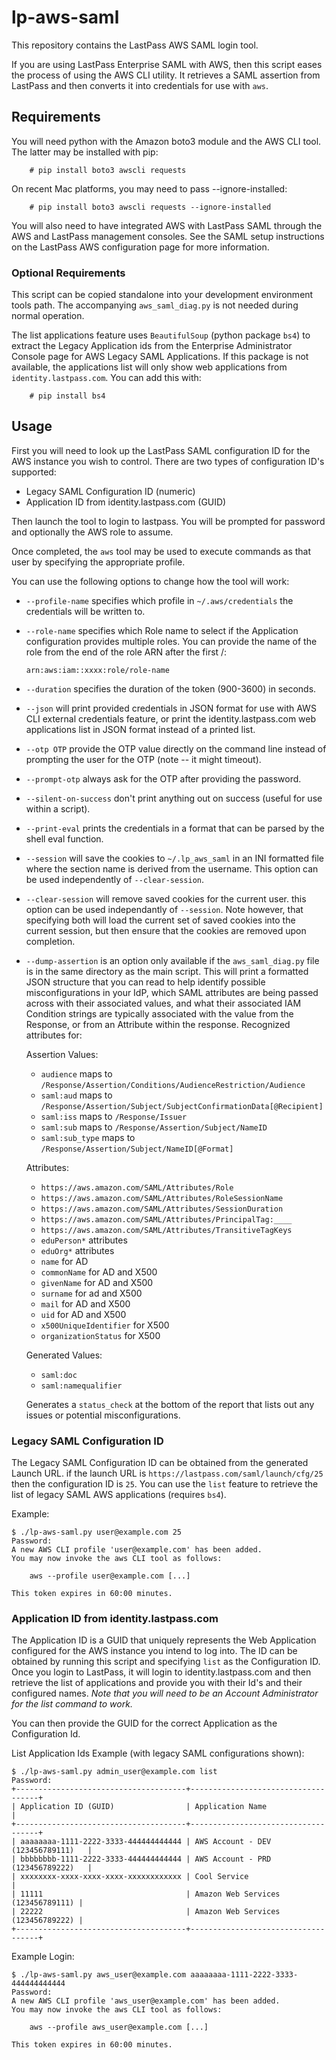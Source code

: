 # lp-aws-saml

This repository contains the LastPass AWS SAML login tool.

If you are using LastPass Enterprise SAML with AWS, then this script eases the
process of using the AWS CLI utility.  It retrieves a SAML assertion from
LastPass and then converts it into credentials for use with ```aws```.

## Requirements

You will need python with the Amazon boto3 module and the AWS CLI tool.
The latter may be installed with pip:
```
    # pip install boto3 awscli requests
```
On recent Mac platforms, you may need to pass --ignore-installed:

```
    # pip install boto3 awscli requests --ignore-installed
```

You will also need to have integrated AWS with LastPass SAML through the
AWS and LastPass management consoles.  See the SAML setup instructions on the
LastPass AWS configuration page for more information.

### Optional Requirements

This script can be copied standalone into your development environment
tools path.  The accompanying ```aws_saml_diag.py``` is not needed during 
normal operation.

The list applications feature uses ```BeautifulSoup``` (python package 
```bs4```) to extract the Legacy Application ids from the Enterprise 
Administrator Console page for AWS Legacy SAML Applications.  If this 
package is not available, the applications list will only show web 
applications from ```identity.lastpass.com```.  You can add this with:

```
    # pip install bs4
```

## Usage

First you will need to look up the LastPass SAML configuration ID for the AWS
instance you wish to control.  There are two types of configuration ID's
supported:

* Legacy SAML Configuration ID (numeric)
* Application ID from identity.lastpass.com (GUID)

Then launch the tool to login to lastpass.  You will be prompted for
password and optionally the AWS role to assume.

Once completed, the ```aws``` tool may be used to execute commands as that
user by specifying the appropriate profile.

You can use the following options to change how the tool will work:

* ```--profile-name``` specifies which profile in ```~/.aws/credentials```
   the credentials will be written to.
* ```--role-name``` specifies which Role name to select if the Application
   configuration provides multiple roles.  You can provide the name of the
   role from the end of the role ARN after the first /:

   ```arn:aws:iam::xxxx:role/role-name```
* ```--duration``` specifies the duration of the token (900-3600) in seconds.
* ```--json``` will print provided credentials in JSON format for use with
   AWS CLI external credentials feature, or print the identity.lastpass.com
   web applications list in JSON format instead of a printed list.
* ```--otp OTP``` provide the OTP value directly on the command line instead
    of prompting the user for the OTP (note -- it might timeout).
* ```--prompt-otp``` always ask for the OTP after providing the password.
* ```--silent-on-success``` don't print anything out on success (useful for
   use within a script).
* ```--print-eval``` prints the credentials in a format that can be parsed
   by the shell eval function.
* ```--session``` will save the cookies to ```~/.lp_aws_saml``` in an INI
   formatted file where the section name is derived from the username. This
   option can be used independently of ```--clear-session```.
* ```--clear-session``` will remove saved cookies for the current user.
   this option  can be used independantly of ```--session```.  Note
   however, that specifying both will load the current set of saved
   cookies into the current session, but then ensure that the cookies are
   removed upon completion.
* ```--dump-assertion``` is an option only available if the 
   ```aws_saml_diag.py``` file is in the same directory as the main 
   script.  This will print a formatted JSON structure that you can read
   to help identify possible misconfigurations in your IdP, which 
   SAML attributes are being passed across with their associated values,
   and what their associated IAM Condition strings are typically 
   associated with the value from the Response, or from an Attribute
   within the response.  Recognized attributes for:

    Assertion Values:

    * ```audience``` maps to ```/Response/Assertion/Conditions/AudienceRestriction/Audience```
    * ```saml:aud``` maps to ```/Response/Assertion/Subject/SubjectConfirmationData[@Recipient]```
    * ```saml:iss``` maps to ```/Response/Issuer```
    * ```saml:sub``` maps to ```/Response/Assertion/Subject/NameID```
    * ```saml:sub_type``` maps to ```/Response/Assertion/Subject/NameID[@Format]```

    Attributes:

    * ```https://aws.amazon.com/SAML/Attributes/Role```
    * ```https://aws.amazon.com/SAML/Attributes/RoleSessionName```
    * ```https://aws.amazon.com/SAML/Attributes/SessionDuration```
    * ```https://aws.amazon.com/SAML/Attributes/PrincipalTag:____```
    * ```https://aws.amazon.com/SAML/Attributes/TransitiveTagKeys```
    * ```eduPerson*``` attributes
    * ```eduOrg*``` attributes
    * ```name``` for AD
    * ```commonName``` for AD and X500
    * ```givenName``` for AD and X500
    * ```surname``` for ad and X500
    * ```mail``` for AD and X500
    * ```uid``` for AD and X500
    * ```x500UniqueIdentifier``` for X500
    * ```organizationStatus``` for X500

    Generated Values:

    * ```saml:doc```
    * ```saml:namequalifier```

   Generates a ```status_check``` at the bottom of the report that lists
   out any issues or potential misconfigurations.

### Legacy SAML Configuration ID

The Legacy SAML Configuration ID can be obtained from the generated
Launch URL. if the launch URL is ```https://lastpass.com/saml/launch/cfg/25```
then the configuration ID is ```25```.  You can use the ```list``` feature
to retrieve the list of legacy SAML AWS applications (requires ```bs4```).

Example:

```
$ ./lp-aws-saml.py user@example.com 25
Password:
A new AWS CLI profile 'user@example.com' has been added.
You may now invoke the aws CLI tool as follows:

    aws --profile user@example.com [...]

This token expires in 60:00 minutes.
```

### Application ID from identity.lastpass.com

The Application ID is a GUID that uniquely represents the Web Application
configured for the AWS instance you intend to log into.  The ID can be
obtained by running this script and specifying ```list``` as the
Configuration ID.  Once you login to LastPass, it will login to
identity.lastpass.com and then retrieve the list of applications and
provide you with their Id's and their configured names.  *Note that
you will need to be an Account Administrator for the list command to
work.*

You can then provide the GUID for the correct Application as the
Configuration Id.

List Application Ids Example (with legacy SAML configurations shown):

```
$ ./lp-aws-saml.py admin_user@example.com list
Password:
+--------------------------------------+------------------------------------+
| Application ID (GUID)                | Application Name                   |
+--------------------------------------+------------------------------------+
| aaaaaaaa-1111-2222-3333-444444444444 | AWS Account - DEV (123456789111)   |
| bbbbbbbb-1111-2222-3333-444444444444 | AWS Account - PRD (123456789222)   |
| xxxxxxxx-xxxx-xxxx-xxxx-xxxxxxxxxxxx | Cool Service                       |
| 11111                                | Amazon Web Services (123456789111) |
| 22222                                | Amazon Web Services (123456789222) |
+--------------------------------------+------------------------------------+

```

Example Login:

```
$ ./lp-aws-saml.py aws_user@example.com aaaaaaaa-1111-2222-3333-444444444444
Password:
A new AWS CLI profile 'aws_user@example.com' has been added.
You may now invoke the aws CLI tool as follows:

    aws --profile aws_user@example.com [...]

This token expires in 60:00 minutes.
```

